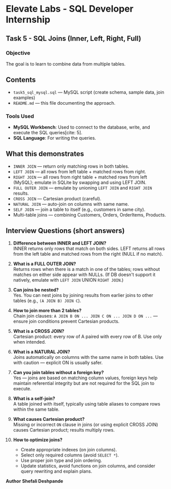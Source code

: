# Elevate Labs - SQL Developer Internship

## Task 5 - SQL Joins (Inner, Left, Right, Full)

### Objective

The goal is to learn to combine data from multiple tables. 

## Contents

- `task5_sql_mysql.sql` — MySQL script (create schema, sample data, join examples)
- `README.md` — this file documenting the approach.

### Tools Used
*  **MySQL Workbench**: Used to connect to the database, write, and execute the SQL queries[cite: 5].
* **SQL Language**: For writing the queries.

## What this demonstrates
- `INNER JOIN` — return only matching rows in both tables.
- `LEFT JOIN` — all rows from left table + matched rows from right.
- `RIGHT JOIN` — all rows from right table + matched rows from left (MySQL); emulate in SQLite by swapping and using LEFT JOIN.
- `FULL OUTER JOIN` — emulate by unioning `LEFT JOIN` and `RIGHT JOIN` results.
- `CROSS JOIN` — Cartesian product (careful).
- `NATURAL JOIN` — auto-join on columns with same name.
- `SELF JOIN` — join a table to itself (e.g., customers in same city).
- Multi-table joins — combining Customers, Orders, OrderItems, Products.

## Interview Questions (short answers)

1. **Difference between INNER and LEFT JOIN?**  
   INNER returns only rows that match on both sides. LEFT returns all rows from the left table and matched rows from the right (NULL if no match).

2. **What is a FULL OUTER JOIN?**  
   Returns rows when there is a match in one of the tables; rows without matches on either side appear with NULLs. (If DB doesn't support it natively, emulate with `LEFT JOIN` UNION `RIGHT JOIN`.)

3. **Can joins be nested?**  
   Yes. You can nest joins by joining results from earlier joins to other tables (e.g., `(A JOIN B) JOIN C`).

4. **How to join more than 2 tables?**  
   Chain join clauses: `A JOIN B ON ... JOIN C ON ... JOIN D ON ...` — ensure join conditions prevent Cartesian products.

5. **What is a CROSS JOIN?**  
   Cartesian product: every row of A paired with every row of B. Use only when intended.

6. **What is a NATURAL JOIN?**  
   Joins automatically on columns with the same name in both tables. Use with caution — explicit ON is usually safer.

7. **Can you join tables without a foreign key?**  
   Yes — joins are based on matching column values, foreign keys help maintain referential integrity but are not required for the SQL join to execute.

8. **What is a self-join?**  
   A table joined with itself, typically using table aliases to compare rows within the same table.

9. **What causes Cartesian product?**  
   Missing or incorrect `ON` clause in joins (or using explicit CROSS JOIN) causes Cartesian product; results multiply rows.

10. **How to optimize joins?**  
    - Create appropriate indexes (on join columns).  
    - Select only required columns (avoid `SELECT *`).  
    - Use proper join type and join ordering.  
    - Update statistics, avoid functions on join columns, and consider query rewriting and explain plans.

**Author**
**Shefali Deshpande**
